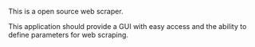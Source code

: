 This is a open source web scraper.

This application should provide a GUI with easy access and the ability to define parameters for web scraping.
